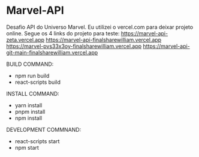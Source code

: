 # Marvel-API
Desafio API do Universo Marvel.
Eu utilizei o vercel.com para deixar projeto online.
Segue os 4 links do projeto para teste:
https://marvel-api-zeta.vercel.app
https://marvel-api-finalsharewilliam.vercel.app
https://marvel-pvs33x3oy-finalsharewilliam.vercel.app
https://marvel-api-git-main-finalsharewilliam.vercel.app

BUILD COMMAND:
- npm run build
- react-scripts build

INSTALL COMMAND:
- yarn install
- pnpm install
- npm install

DEVELOPMENT COMMNAND:
- react-scripts start
- npm start